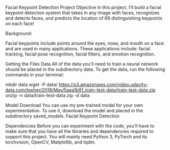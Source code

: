 Facial Keypoint Detection
Project Objective
In this project, I'll build a facial keypoint detection system that takes in any image with faces, recognizes and detects faces, and predicts the location of 68 distinguishing keypoints on each face!

Background:

Facial keypoints include points around the eyes, nose, and mouth on a face and are used in many applications. These applications include: facial tracking, facial pose recognition, facial filters, and emotion recognition.

Getting the Files
Data
All of the data you'll need to train a neural network should be placed in the subdirectory data. To get the data, run the following commands in your terminal:

mkdir data
wget -P data/ https://s3.amazonaws.com/video.udacity-data.com/topher/2018/May/5aea1b91_train-test-data/train-test-data.zip
unzip -n data/train-test-data.zip -d data

Model Download
You can use my pre-trained model for your own experimentation. To use it, download the model and placed in the subdirectory saved_models.
Facial Keypoint Detection

Dependencies
Before you can experiment with the code, you'll have to make sure that you have all the libraries and dependencies required to support this project. You will mainly need Python 3, PyTorch and its torchvision, OpenCV, Matplotlib, and tqdm.
